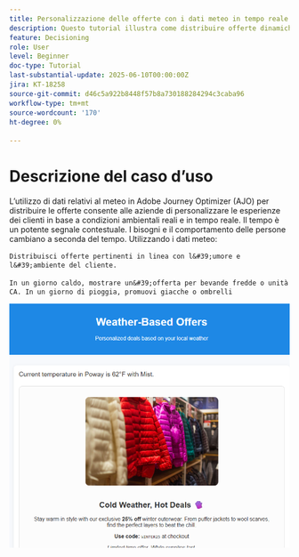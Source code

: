 ```yaml
---
title: Personalizzazione delle offerte con i dati meteo in tempo reale in Adobe Journey Optimizer tramite Web SDK
description: Questo tutorial illustra come distribuire offerte dinamiche e in grado di riconoscere il meteo in Adobe Journey Optimizer utilizzando dati contestuali in tempo reale e l’API Personalization di Adobe Web SDK. Scopri come passare gli attributi del meteo (come temperatura e condizioni) dal sito web a Adobe Experience Platform, mapparli sullo schema dell’evento e utilizzarli nelle regole di decisione e nelle formule di classificazione per personalizzare le offerte al momento del caricamento della pagina. Ideale per gli esperti di marketing e gli sviluppatori che desiderano migliorare le esperienze digitali in un contesto ambientale in tempo reale.
feature: Decisioning
role: User
level: Beginner
doc-type: Tutorial
last-substantial-update: 2025-06-10T00:00:00Z
jira: KT-18258
source-git-commit: d46c5a922b8448f57b8a730188284294c3caba96
workflow-type: tm+mt
source-wordcount: '170'
ht-degree: 0%

---
```


# Descrizione del caso d’uso

L’utilizzo di dati relativi al meteo in Adobe Journey Optimizer (AJO) per distribuire le offerte consente alle aziende di personalizzare le esperienze dei clienti in base a condizioni ambientali reali e in tempo reale. Il tempo è un potente segnale contestuale. I bisogni e il comportamento delle persone cambiano a seconda del tempo. Utilizzando i dati meteo:

    Distribuisci offerte pertinenti in linea con l&#39;umore e l&#39;ambiente del cliente.
    
    In un giorno caldo, mostrare un&#39;offerta per bevande fredde o unità CA. In un giorno di pioggia, promuovi giacche o ombrelli

![offerte meteo](assets/offers-use-case.png)